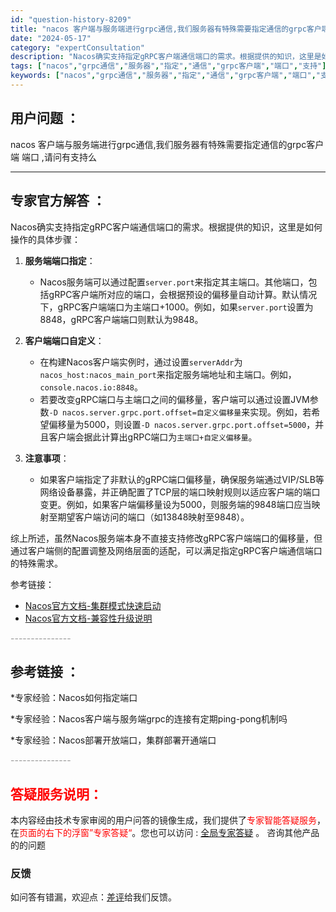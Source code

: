 ```yaml
---
id: "question-history-8209"
title: "nacos 客户端与服务端进行grpc通信,我们服务器有特殊需要指定通信的grpc客户端 端口 ,请问有支"
date: "2024-05-17"
category: "expertConsultation"
description: "Nacos确实支持指定gRPC客户端通信端口的需求。根据提供的知识，这里是如何操作的具体步骤：1. **服务端端口指定**：   - Nacos服务端可以通过配置`server.port`来指定其主端口。其他端口，包括gRPC客户端所对应的端口，会根据预设的偏移量自动计算。默认情况下，gRPC客户端"
tags: ["nacos","grpc通信","服务器","指定","通信","grpc客户端","端口","支持"]
keywords: ["nacos","grpc通信","服务器","指定","通信","grpc客户端","端口","支持"]
---
```


## 用户问题 ： 
 nacos 客户端与服务端进行grpc通信,我们服务器有特殊需要指定通信的grpc客户端 端口 ,请问有支持么  

---------------
## 专家官方解答 ：

Nacos确实支持指定gRPC客户端通信端口的需求。根据提供的知识，这里是如何操作的具体步骤：

1. **服务端端口指定**：
   - Nacos服务端可以通过配置`server.port`来指定其主端口。其他端口，包括gRPC客户端所对应的端口，会根据预设的偏移量自动计算。默认情况下，gRPC客户端端口为主端口+1000。例如，如果`server.port`设置为8848，gRPC客户端端口则默认为9848。

2. **客户端端口自定义**：
   - 在构建Nacos客户端实例时，通过设置`serverAddr`为`nacos_host:nacos_main_port`来指定服务端地址和主端口。例如，`console.nacos.io:8848`。
   - 若要改变gRPC端口与主端口之间的偏移量，客户端可以通过设置JVM参数`-D nacos.server.grpc.port.offset=自定义偏移量`来实现。例如，若希望偏移量为5000，则设置`-D nacos.server.grpc.port.offset=5000`，并且客户端会据此计算出gRPC端口为`主端口+自定义偏移量`。

3. **注意事项**：
   - 如果客户端指定了非默认的gRPC端口偏移量，确保服务端通过VIP/SLB等网络设备暴露，并正确配置了TCP层的端口映射规则以适应客户端的端口变更。例如，如果客户端偏移量设为5000，则服务端的9848端口应当映射至期望客户端访问的端口（如13848映射至9848）。

综上所述，虽然Nacos服务端本身不直接支持修改gRPC客户端端口的偏移量，但通过客户端侧的配置调整及网络层面的适配，可以满足指定gRPC客户端通信端口的特殊需求。

参考链接：
- [Nacos官方文档-集群模式快速启动](https://nacos.io/docs/latest/guide/admin/cluster-mode-quick-start/)
- [Nacos官方文档-兼容性升级说明](https://nacos.io/docs/latest/upgrading/200-compatibility/)


<font color="#949494">---------------</font> 


## 参考链接 ：

*专家经验：Nacos如何指定端口 
 
 *专家经验：Nacos客户端与服务端grpc的连接有定期ping-pong机制吗 
 
 *专家经验：Nacos部署开放端口，集群部署开通端口 


 <font color="#949494">---------------</font> 
 


## <font color="#FF0000">答疑服务说明：</font> 

本内容经由技术专家审阅的用户问答的镜像生成，我们提供了<font color="#FF0000">专家智能答疑服务</font>，在<font color="#FF0000">页面的右下的浮窗”专家答疑“</font>。您也可以访问 : [全局专家答疑](https://answer.opensource.alibaba.com/docs/intro) 。 咨询其他产品的的问题

### 反馈
如问答有错漏，欢迎点：[差评](https://ai.nacos.io/user/feedbackByEnhancerGradePOJOID?enhancerGradePOJOId=13567)给我们反馈。
